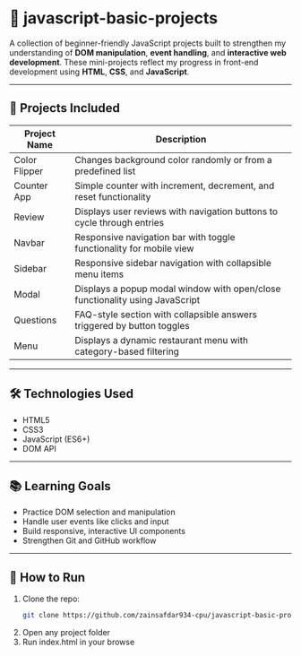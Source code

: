 # 📁 javascript-basic-projects

A collection of beginner-friendly JavaScript projects built to strengthen my understanding of **DOM manipulation**, **event handling**, and **interactive web development**. These mini-projects reflect my progress in front-end development using **HTML**, **CSS**, and **JavaScript**.

---

## 🚀 Projects Included

| Project Name  | Description                                                                  |
| ------------- | ---------------------------------------------------------------------------- |
| Color Flipper | Changes background color randomly or from a predefined list                  |
| Counter App   | Simple counter with increment, decrement, and reset functionality            |
| Review        | Displays user reviews with navigation buttons to cycle through entries       |
| Navbar        | Responsive navigation bar with toggle functionality for mobile view          |
| Sidebar       | Responsive sidebar navigation with collapsible menu items                    |
| Modal         | Displays a popup modal window with open/close functionality using JavaScript |
| Questions     | FAQ-style section with collapsible answers triggered by button toggles       |
| Menu          | Displays a dynamic restaurant menu with category-based filtering             |

---

## 🛠️ Technologies Used

- HTML5
- CSS3
- JavaScript (ES6+)
- DOM API

---

## 📚 Learning Goals

- Practice DOM selection and manipulation
- Handle user events like clicks and input
- Build responsive, interactive UI components
- Strengthen Git and GitHub workflow

---

## 🧠 How to Run

1. Clone the repo:
   ```bash
   git clone https://github.com/zainsafdar934-cpu/javascript-basic-projects.git
   ```
2. Open any project folder
3. Run index.html in your browse
